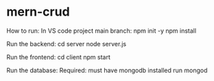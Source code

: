 # mern-crud
How to run: 
In VS code project main branch: 
npm init -y
npm install 

Run the backend: 
cd server 
node server.js 

Run the frontend: 
cd client
npm start

Run the database:
Required: must have mongodb installed
run mongod


